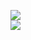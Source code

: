 [![](https://img.shields.io/badge/Made%20With-Github%20Spray-lightgrey.svg?style=for-the-badge&logo=github)](https://github.com/Annihil/github-spray#4173)  
[![](https://i.imgur.com/2DrTn0Z.gif)](https://github.com/Annihil/github-spray)